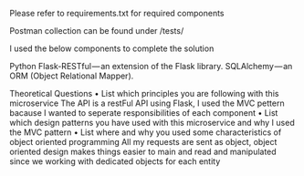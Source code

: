 Please refer to requirements.txt for required components

Postman collection can  be found under /tests/

I used the below components to complete the solution

Python
Flask-RESTful — an extension of the Flask library.
SQLAlchemy — an ORM (Object Relational Mapper).


Theoretical Questions
• List which principles you are following with this microservice
    The API is a restFul API using Flask, I used the MVC pettern bacause I wanted to seperate responsibilities of each component
• List which design patterns you have used with this microservice and why
    I used the MVC pattern
• List where and why you used some characteristics of object oriented programming
    All my requests are sent  as object, object oriented design makes things easier to main and read and manipulated since we working with dedicated objects for each entity